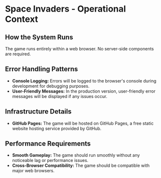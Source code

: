 # Space Invaders - Operational Context

## How the System Runs

The game runs entirely within a web browser. No server-side components are required.

## Error Handling Patterns

- **Console Logging:** Errors will be logged to the browser's console during development for debugging purposes.
- **User-Friendly Messages:** In the production version, user-friendly error messages will be displayed if any issues occur.

## Infrastructure Details

- **GitHub Pages:** The game will be hosted on GitHub Pages, a free static website hosting service provided by GitHub.

## Performance Requirements

- **Smooth Gameplay:** The game should run smoothly without any noticeable lag or performance issues.
- **Cross-Browser Compatibility:** The game should be compatible with major web browsers.
